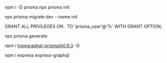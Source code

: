 

npm i -D prisma
npx prisma init


npx prisma migrate dev --name init

GRANT ALL PRIVILEGES ON *.* TO 'prisma_user'@'%' WITH GRANT OPTION;

npx prisma generate

npm i typegraphql-prisma@0.9.3 -D

npm i express express-graphql
